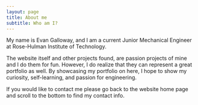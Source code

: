 ```yaml
---
layout: page
title: About me
subtitle: Who am I?
---
```


My name is Evan Galloway, and I am a current Junior Mechanical Engineer at Rose-Hulman Institute of Technology.

The website itself and other projects found, are passion projects of mine and I do them for fun. However, I do realize that they can represent a great portfolio as well. By showcasing my portfolio on here, I hope to show my curiosity, self-learning, and passion for engineering.  

If you would like to contact me please go back to the website home page and scroll to the bottom to find my contact info.


